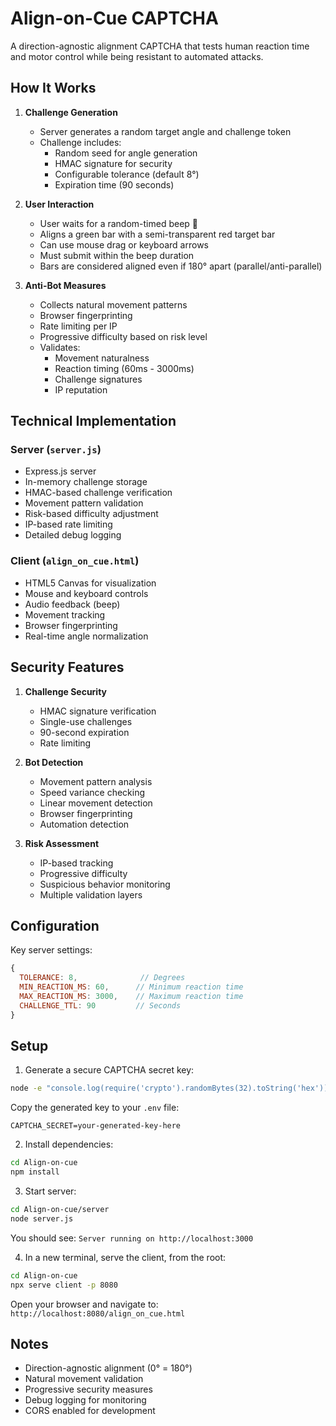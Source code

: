 # Align-on-Cue CAPTCHA

A direction-agnostic alignment CAPTCHA that tests human reaction time and motor control while being resistant to automated attacks.

## How It Works 

1. **Challenge Generation**
   - Server generates a random target angle and challenge token
   - Challenge includes:
     - Random seed for angle generation
     - HMAC signature for security
     - Configurable tolerance (default 8°)
     - Expiration time (90 seconds)

2. **User Interaction**
   - User waits for a random-timed beep 🔔
   - Aligns a green bar with a semi-transparent red target bar
   - Can use mouse drag or keyboard arrows
   - Must submit within the beep duration
   - Bars are considered aligned even if 180° apart (parallel/anti-parallel)

3. **Anti-Bot Measures**
   - Collects natural movement patterns
   - Browser fingerprinting
   - Rate limiting per IP
   - Progressive difficulty based on risk level
   - Validates:
     - Movement naturalness
     - Reaction timing (60ms - 3000ms)
     - Challenge signatures
     - IP reputation

## Technical Implementation

### Server (`server.js`)
- Express.js server
- In-memory challenge storage
- HMAC-based challenge verification
- Movement pattern validation
- Risk-based difficulty adjustment
- IP-based rate limiting
- Detailed debug logging

### Client (`align_on_cue.html`)
- HTML5 Canvas for visualization
- Mouse and keyboard controls
- Audio feedback (beep)
- Movement tracking
- Browser fingerprinting
- Real-time angle normalization

## Security Features

1. **Challenge Security**
   - HMAC signature verification
   - Single-use challenges
   - 90-second expiration
   - Rate limiting

2. **Bot Detection**
   - Movement pattern analysis
   - Speed variance checking
   - Linear movement detection
   - Browser fingerprinting
   - Automation detection

3. **Risk Assessment**
   - IP-based tracking
   - Progressive difficulty
   - Suspicious behavior monitoring
   - Multiple validation layers

## Configuration

Key server settings:
```javascript
{
  TOLERANCE: 8,              // Degrees
  MIN_REACTION_MS: 60,      // Minimum reaction time
  MAX_REACTION_MS: 3000,    // Maximum reaction time
  CHALLENGE_TTL: 90         // Seconds
}
```

## Setup

1. Generate a secure CAPTCHA secret key:
```bash
node -e "console.log(require('crypto').randomBytes(32).toString('hex'))"
```
Copy the generated key to your `.env` file:
```env
CAPTCHA_SECRET=your-generated-key-here
```

2. Install dependencies:
```bash
cd Align-on-cue
npm install
```

3. Start server:
```bash
cd Align-on-cue/server
node server.js
```
You should see: `Server running on http://localhost:3000`

4. In a new terminal, serve the client, from the root:
```bash
cd Align-on-cue
npx serve client -p 8080
```
Open your browser and navigate to: `http://localhost:8080/align_on_cue.html`

## Notes

- Direction-agnostic alignment (0° = 180°)
- Natural movement validation
- Progressive security measures
- Debug logging for monitoring
- CORS enabled for development
